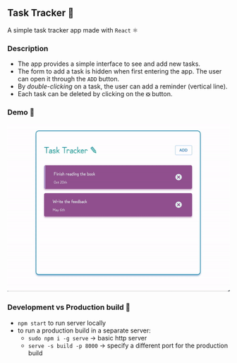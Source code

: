 ## Task Tracker 📝

A simple task tracker app made with `React` ⚛

### Description

- The app provides a simple interface to see and add new tasks.
- The form to add a task is hidden when first entering the app. The user can open it through the `ADD` button.
- By _double-clicking_ on a task, the user can add a reminder (vertical line).
- Each task can be deleted by clicking on the `❎` button.

### Demo 📼

<img src='./media/demo.gif'>

### Development vs Production build 🧱

- `npm start` to run server locally
- to run a production build in a separate server:
  - `sudo npm i -g serve` -> basic http server
  - `serve -s build -p 8000` -> specify a different port for the production build
